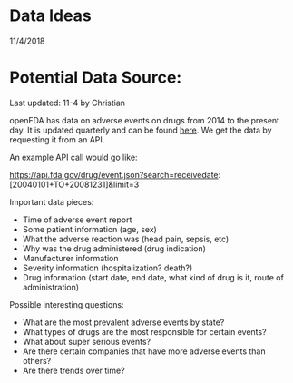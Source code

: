 Data Ideas
================
11/4/2018

Potential Data Source:
======================

Last updated: 11-4 by Christian

openFDA has data on adverse events on drugs from 2014 to the present day. It is updated quarterly and can be found [here](https://open.fda.gov/apis/drug/event). We get the data by requesting it from an API.

An example API call would go like:

<https://api.fda.gov/drug/event.json?search=receivedate>:\[20040101+TO+20081231\]&limit=3

Important data pieces:

-   Time of adverse event report
-   Some patient information (age, sex)
-   What the adverse reaction was (head pain, sepsis, etc)
-   Why was the drug administered (drug indication)
-   Manufacturer information
-   Severity information (hospitalization? death?)
-   Drug information (start date, end date, what kind of drug is it, route of administration)

Possible interesting questions:

-   What are the most prevalent adverse events by state?
-   What types of drugs are the most responsible for certain events?
-   What about super serious events?
-   Are there certain companies that have more adverse events than others?
-   Are there trends over time?
